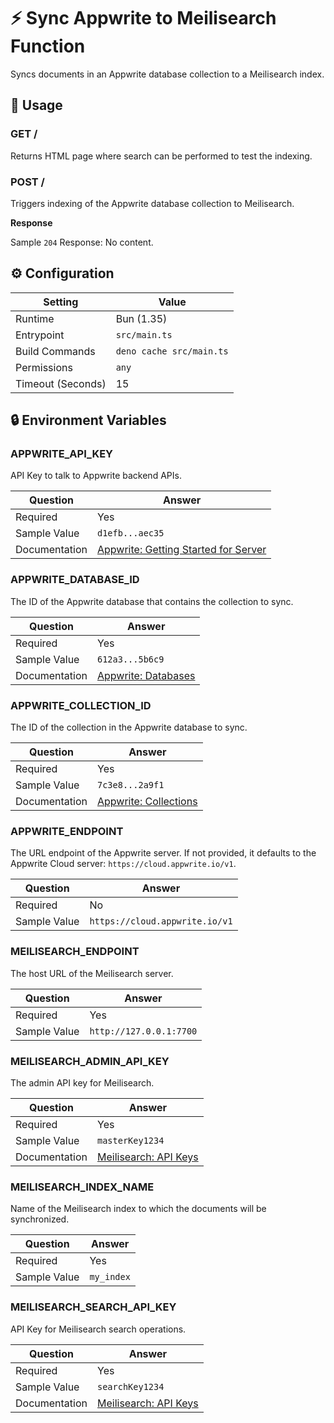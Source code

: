 # ⚡ Sync Appwrite to Meilisearch Function

Syncs documents in an Appwrite database collection to a Meilisearch index.

## 🧰 Usage

### GET /

Returns HTML page where search can be performed to test the indexing.

### POST /

Triggers indexing of the Appwrite database collection to Meilisearch.

**Response**

Sample `204` Response: No content.

## ⚙️ Configuration

| Setting           | Value         |
| ----------------- | ------------- |
| Runtime           | Bun (1.35)   |
| Entrypoint        | `src/main.ts` |
| Build Commands    | `deno cache src/main.ts` |
| Permissions       | `any`         |
| Timeout (Seconds) | 15            |

## 🔒 Environment Variables

### APPWRITE_API_KEY

API Key to talk to Appwrite backend APIs.

| Question      | Answer                                                                                             |
| ------------- | -------------------------------------------------------------------------------------------------- |
| Required      | Yes                                                                                                |
| Sample Value  | `d1efb...aec35`                                                                                    |
| Documentation | [Appwrite: Getting Started for Server](https://appwrite.io/docs/getting-started-for-server#apiKey) |

### APPWRITE_DATABASE_ID

The ID of the Appwrite database that contains the collection to sync.

| Question      | Answer                                                    |
| ------------- | --------------------------------------------------------- |
| Required      | Yes                                                       |
| Sample Value  | `612a3...5b6c9`                                           |
| Documentation | [Appwrite: Databases](https://appwrite.io/docs/databases) |

### APPWRITE_COLLECTION_ID

The ID of the collection in the Appwrite database to sync.

| Question      | Answer                                                        |
| ------------- | ------------------------------------------------------------- |
| Required      | Yes                                                           |
| Sample Value  | `7c3e8...2a9f1`                                               |
| Documentation | [Appwrite: Collections](https://appwrite.io/docs/databases#collection) |

### APPWRITE_ENDPOINT

The URL endpoint of the Appwrite server. If not provided, it defaults to the Appwrite Cloud server: `https://cloud.appwrite.io/v1`.

| Question     | Answer                         |
| ------------ | ------------------------------ |
| Required     | No                             |
| Sample Value | `https://cloud.appwrite.io/v1` |

### MEILISEARCH_ENDPOINT

The host URL of the Meilisearch server.

| Question     | Answer                  |
| ------------ | ----------------------- |
| Required     | Yes                     |
| Sample Value | `http://127.0.0.1:7700` |

### MEILISEARCH_ADMIN_API_KEY

The admin API key for Meilisearch.

| Question      | Answer                                                                   |
| ------------- | ------------------------------------------------------------------------ |
| Required      | Yes                                                                      |
| Sample Value  | `masterKey1234`                                                          |
| Documentation | [Meilisearch: API Keys](https://docs.meilisearch.com/reference/api/keys) |

### MEILISEARCH_INDEX_NAME

Name of the Meilisearch index to which the documents will be synchronized.

| Question     | Answer     |
| ------------ | ---------- |
| Required     | Yes        |
| Sample Value | `my_index` |

### MEILISEARCH_SEARCH_API_KEY

API Key for Meilisearch search operations.

| Question      | Answer                                                                   |
| ------------- | ------------------------------------------------------------------------ |
| Required      | Yes                                                                      |
| Sample Value  | `searchKey1234`                                                          |
| Documentation | [Meilisearch: API Keys](https://docs.meilisearch.com/reference/api/keys) |
